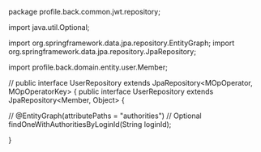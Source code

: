 package profile.back.common.jwt.repository;

import java.util.Optional;

import org.springframework.data.jpa.repository.EntityGraph;
import org.springframework.data.jpa.repository.JpaRepository;

import profile.back.domain.entity.user.Member;

// public interface UserRepository extends JpaRepository<MOpOperator, MOpOperatorKey> {
public interface UserRepository extends JpaRepository<Member, Object> {

  // @EntityGraph(attributePaths = "authorities")
  // Optional<MOpOperator> findOneWithAuthoritiesByLoginId(String loginId);

}